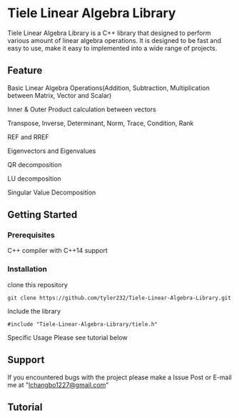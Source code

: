 # Tiele Linear Algebra Library

Tiele Linear Algebra Library is a C++ library that designed to perform various amount of linear algebra operations. It is designed to be fast and easy to use, make it easy to implemented into a wide range of projects.

## Feature

Basic Linear Algebra Operations(Addition, Subtraction, Multiplication between Matrix, Vector and Scalar)

Inner & Outer Product calculation between vectors

Transpose, Inverse, Determinant, Norm, Trace, Condition, Rank

REF and RREF

Eigenvectors and Eigenvalues

QR decomposition

LU decomposition

Singular Value Decomposition

## Getting Started

### Prerequisites
C++ compiler with C++14 support

### Installation
clone this repository

```{bash}
git clone https://github.com/tyler232/Tiele-Linear-Algebra-Library.git
```

Include the library
```{C++}
#include "Tiele-Linear-Algebra-Library/tiele.h"
```

Specific Usage Please see tutorial below

## Support
If you encountered bugs with the project please make a Issue Post or E-mail me at "lchangbo1227@gmail.com"

## Tutorial
